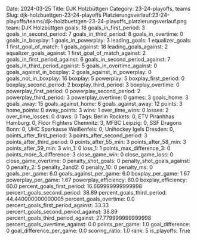 Date: 2024-03-25
Title: DJK Holzbüttgen
Category: 23-24-playoffs, teams
Slug: djk-holzbuettgen-23-24-playoffs
Platzierungsverlauf:23-24-playoffs/teams/djk-holzbuettgen-23-24-playoffs_platzierungsverlauf.png
team: DJK Holzbüttgen
goals: 18
goals_in_first_period: 3
goals_in_second_period: 7
goals_in_third_period: 8
goals_in_overtime: 0
goals_in_boxplay: 1
goals_in_powerplay: 3
leading_goals: 1
equalizer_goals: 1
first_goal_of_match: 1
goals_against: 18
leading_goals_against: 2
equalizer_goals_against: 1
first_goal_of_match_against: 2
goals_in_first_period_against: 6
goals_in_second_period_against: 7
goals_in_third_period_against: 5
goals_in_overtime_against: 0
goals_against_in_boxplay: 2
goals_against_in_powerplay: 0
goals_not_in_boxplay: 16
boxplay: 5
powerplay: 5
boxplay_first_period: 0
boxplay_second_period: 2
boxplay_third_period: 3
boxplay_overtime: 0
powerplay_first_period: 0
powerplay_second_period: 2
powerplay_third_period: 3
powerplay_overtime: 0
games: 3
goals_home: 3
goals_away: 15
goals_against_home: 6
goals_against_away: 12
points: 3
home_points: 0
away_points: 3
wins: 1
over_time_wins: 0
losses: 2
over_time_losses: 0
draws: 0
Tags:  Berlin Rockets: 0,  ETV Piranhhas Hamburg: 0,  Floor Fighters Chemnitz: 3,  MFBC Leipzig: 0,  SSF Dragons Bonn: 0,  UHC Sparkasse Weißenfels: 0,  Unihockey Igels Dresden: 0,
points_after_first_period: 3
points_after_second_period: 3
points_after_third_period: 0
points_after_55_min: 3
points_after_58_min: 3
points_after_59_min: 3
win_1: 0
loss_1: 1
points_max_difference_3: 0
points_more_3_difference: 3
close_game_win: 0
close_game_loss: 0
close_game_overtime: 0
penalty_shot_goals: 0
penalty_shot_goals_against: 0
penalty_2: 5
penalty_2and2: 0
penalty_10: 0
penalty_ms: 0
goals_per_game: 6.0
goals_against_per_game: 6.0
boxplay_per_game: 1.67
powerplay_per_game: 1.67
powerplay_efficiency: 60.0
boxplay_efficiency: 60.0
percent_goals_first_period: 16.669999999999998
percent_goals_second_period: 38.89
percent_goals_third_period: 44.440000000000005
percent_goals_overtime: 0.0
percent_goals_first_period_against: 33.33
percent_goals_second_period_against: 38.89
percent_goals_third_period_against: 27.779999999999998
percent_goals_overtime_against: 0.0
points_per_game: 1.0
goal_difference: 0
goal_difference_per_game: 0.0
scoring_ratio: 1.0
rank: 5
is_playoffs: True
